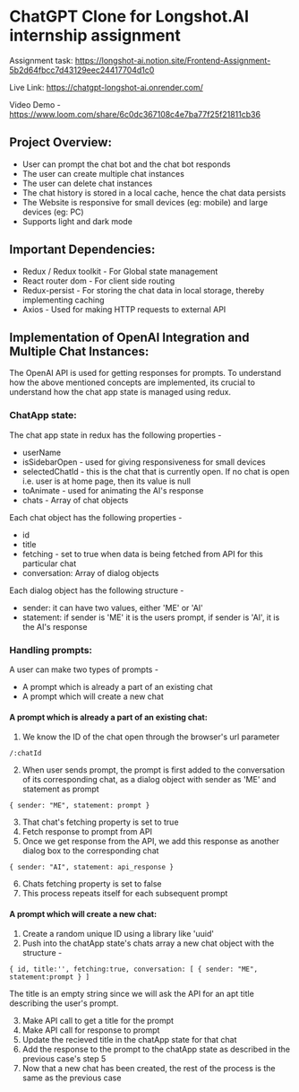 # ChatGPT Clone for Longshot.AI internship assignment

Assignment task: https://longshot-ai.notion.site/Frontend-Assignment-5b2d64fbcc7d43129eec24417704d1c0

Live Link: https://chatgpt-longshot-ai.onrender.com/

Video Demo - 
https://www.loom.com/share/6c0dc367108c4e7ba77f25f21811cb36

## Project Overview:
* User can prompt the chat bot and the chat bot responds
* The user can create multiple chat instances
* The user can delete chat instances
* The chat history is stored in a local cache, hence the chat data persists
* The Website is responsive for small devices (eg: mobile) and large devices (eg: PC)
* Supports light and dark mode

## Important Dependencies: 
* Redux / Redux toolkit - For Global state management
* React router dom - For client side routing
* Redux-persist - For storing the chat data in local storage, thereby implementing caching
* Axios - Used for making HTTP requests to external API

## Implementation of OpenAI Integration and Multiple Chat Instances: 

The OpenAI API is used for getting responses for prompts. To understand how the above mentioned concepts are implemented, its crucial to understand how the chat app state is managed using redux.

### ChatApp state:

The chat app state in redux has the following properties - 
* userName
* isSidebarOpen - used for giving responsiveness for small devices
* selectedChatId - this is the chat that is currently open. If no chat is open i.e. user is at home page, then its value is null
* toAnimate - used for animating the AI's response
* chats - Array of chat objects

Each chat object has the following properties - 
* id
* title
* fetching - set to true when data is being fetched from API for this particular chat
* conversation: Array of dialog objects

Each dialog object has the following structure - 
* sender: it can have two values, either 'ME' or 'AI'
* statement: if sender is 'ME' it is the users prompt, if sender is 'AI', it is the AI's response

### Handling prompts:

A user can make two types of prompts - 
* A prompt which is already a part of an existing chat
* A prompt which will create a new chat

#### A prompt which is already a part of an existing chat:
1. We know the ID of the chat open through the browser's url parameter
  ```
  /:chatId
  ```
2. When user sends prompt, the prompt is first added to the conversation of its corresponding chat, as a dialog object with sender as 'ME' and statement as prompt
  ```
  { sender: "ME", statement: prompt }
  ```
3. That chat's fetching property is set to true
4. Fetch response to prompt from API
5. Once we get response from the API, we add this response as another dialog box to the corresponding chat
  ```
  { sender: "AI", statement: api_response }
  ```
6. Chats fetching property is set to false
7. This process repeats itself for each subsequent prompt

#### A prompt which will create a new chat:
1. Create a random unique ID using a library like 'uuid'
2. Push into the chatApp state's chats array a new chat object with the structure -
  ```
  { id, title:'', fetching:true, conversation: [ { sender: "ME", statement:prompt } ]
  ```
The title is an empty string since we will ask the API for an apt title describing the user's prompt.

  
3. Make API call to get a title for the prompt
4. Make API call for response to prompt
5. Update the recieved title in the chatApp state for that chat
6. Add the response to the prompt to the chatApp state as described in the previous case's step 5
7. Now that a new chat has been created, the rest of the process is the same as the previous case
    
     
